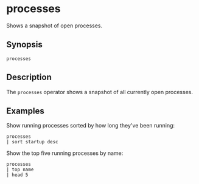 # processes

Shows a snapshot of open processes.

## Synopsis

```
processes
```

## Description

The `processes` operator shows a snapshot of all currently open processes.

## Examples

Show running processes sorted by how long they've been running:

```
processes
| sort startup desc
```

Show the top five running processes by name:

```
processes
| top name
| head 5
```
